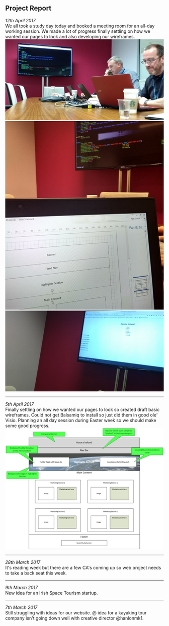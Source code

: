 ## Project Report 

_12th April 2017_  
We all took a study day today and booked a meeting room for an all-day working session. We made a lot of progress finally settling on how we wanted our pages to look and also developing our wireframes. 
![](https://github.com/oneillal/nci-web-project/blob/master/docs/web_session1.png)
![](https://github.com/oneillal/nci-web-project/blob/master/docs/web_session2.png)
![](https://github.com/oneillal/nci-web-project/blob/master/docs/web_session3.png)

* * *
_5th April 2017_  
Finally settling on how we wanted our pages to look so created draft basic wireframes. Could not get Balsamiq to install so just did them in good ole' Visio. Planning an all day session during Easter week so we should make some good progress.
![](https://github.com/oneillal/nci-web-project/blob/master/docs/index_wireframe_desktop.png)

* * *
_28th March 2017_  
It's reading week but there are a few CA's coming up so web project needs to take a back seat this week.

* * *
_9th March 2017_  
New idea for an Irish Space Tourism startup. 

* * *
_7th March 2017_  
Still struggling with ideas for our website. @ idea for a kayaking tour company isn't going down well with creative director @hanlonmk1.
